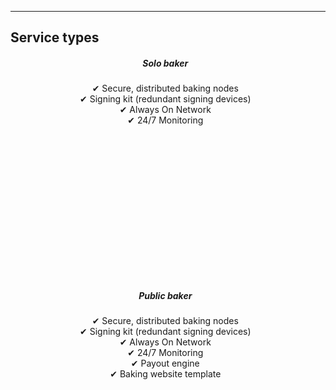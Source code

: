 <section id="offerings">
  <div class="container">
  <div class="col-lg-8">
    <div class="crypto-box">
    <hr class="section-heading-spacer">
      <h2 class="crypto-title">Service types</h2>
        <ul class="flex-container">
            <div class="view-offering overlay zoom">
              <a style="text-decoration:none" href="#solobaker">
                <div class="card btn-no-waves" style="width: 28rem;height:22rem;">
                    <div class="card-body" style="text-align: center;">
                    <h5 class="offering-item-title">Solo baker</h5>
                    <p class="card-text-offering">&#10004; Secure, distributed baking nodes
                    <br/>&#10004; Signing kit (redundant signing devices)
                    <br/>&#10004; Always On Network
                    <br/>&#10004; 24/7 Monitoring</p>
                    </div>
                </div>
                </a>
            </div>
            <div class="view-offering overlay zoom">
              <a style="text-decoration:none;" href="#publicbaker">
                <div class="card btn-no-waves" style="width: 28rem;height:22rem;">
                    <div class="card-body" style="text-align: center;">
                    <h5 class="offering-item-title">Public baker</h5>
                    <p class="card-text-offering">&#10004; Secure, distributed baking nodes
                    <br/>&#10004; Signing kit (redundant signing devices)
                    <br/>&#10004; Always On Network
                    <br/>&#10004; 24/7 Monitoring
                    <br/>&#10004; Payout engine
                    <br/>&#10004; Baking website template</p>
                    </div>
                </div>
                </a>
            </div>
        </ul>
    </div>
  </div>
  </div>
</section>